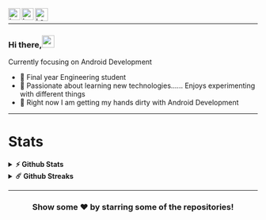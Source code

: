  <a href="https://in.linkedin.com/in/moelcule03/">
    <img align="left" alt="Lavesh Salaskar. | Linkedin" width="24px" src="https://github.com/TheDudeThatCode/TheDudeThatCode/blob/master/Assets/Linkedin.svg" />
 </a>
 <a href="https://www.instagram.com/molecules03">
    <img align="left" alt="Lavesh Salaskar. | Instagram" width="24px" src="https://github.com/TheDudeThatCode/TheDudeThatCode/blob/master/Assets/Instagram.svg" />
 </a>
  <a href="mailtoe:laveshsalaskar619@gmail.com">
    <img align="left" alt="Lavesh Salaskar. | Gmail" width="26px" src="https://github.com/TheDudeThatCode/TheDudeThatCode/blob/master/Assets/Gmail.svg" />
 </a>
 <br>
 
 ---------------------------------------------------------------------------------------------------------------------------------------------------------------------------------

### Hi there,<img src="https://raw.githubusercontent.com/iampavangandhi/iampavangandhi/master/gifs/Hi.gif" width="25px"> 



Currently focusing on Android Development
- 🔭 Final year Engineering student
- 💬 Passionate about learning new technologies...... Enjoys experimenting with different things
- 🌱 Right now I am getting my hands dirty with Android Development


---------------------------------------------------------------------------------------------------------------------------------------------------------------------------------
# Stats #

<details>	
  <summary><b>⚡ Github Stats</b></summary> <br>

<img height="180em" src="https://github-readme-stats.vercel.app/api?username=molecule03&show_icons=true&hide_border=true&&count_private=true&include_all_commits=true" /> &nbsp; &nbsp;
<img height="180em" src="https://github-readme-stats.vercel.app/api/top-langs/?username=molecule03&exclude_repo=KNN-Image-Classification&show_icons=true&hide_border=true&layout=compact&langs_count=8"/>
</details>

<details>	
  <summary><b>☄️ Github Streaks</b></summary> <br>

<img height="180em" src="https://github-readme-streak-stats.herokuapp.com/?user=molecule03&hide_border=true" />
</details>

---------------------------------------------------------------------------------------------------------------------------------------------------------------------------------

<div align="center">

### Show some ❤️ by starring some of the repositories!

</div>
